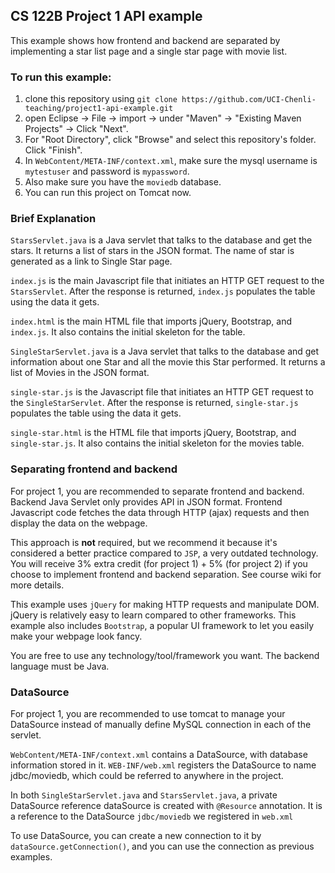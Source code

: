 ## CS 122B Project 1 API example

This example shows how frontend and backend are separated by implementing a star list page and a single star page with movie list.

### To run this example: 
1. clone this repository using `git clone https://github.com/UCI-Chenli-teaching/project1-api-example.git`
2. open Eclipse -> File -> import -> under "Maven" -> "Existing Maven Projects" -> Click "Next".
3. For "Root Directory", click "Browse" and select this repository's folder. Click "Finish".
4. In `WebContent/META-INF/context.xml`, make sure the mysql username is `mytestuser` and password is `mypassword`.
5. Also make sure you have the `moviedb` database.
6. You can run this project on Tomcat now.

### Brief Explanation
`StarsServlet.java` is a Java servlet that talks to the database and get the stars. It returns a list of stars in the JSON format. 
The name of star is generated as a link to Single Star page.

`index.js` is the main Javascript file that initiates an HTTP GET request to the `StarsServlet`. After the response is returned, `index.js` populates the table using the data it gets.

`index.html` is the main HTML file that imports jQuery, Bootstrap, and `index.js`. It also contains the initial skeleton for the table.

`SingleStarServlet.java` is a Java servlet that talks to the database and get information about one Star and all the movie this Star performed. It returns a list of Movies in the JSON format. 

`single-star.js` is the Javascript file that initiates an HTTP GET request to the `SingleStarServlet`. After the response is returned, `single-star.js` populates the table using the data it gets.

`single-star.html` is the HTML file that imports jQuery, Bootstrap, and `single-star.js`. It also contains the initial skeleton for the movies table.

### Separating frontend and backend
For project 1, you are recommended to separate frontend and backend. Backend Java Servlet only provides API in JSON format. Frontend Javascript code fetches the data through HTTP (ajax) requests and then display the data on the webpage. 

This approach is **not** required, but we recommend it because it's considered a better practice compared to `JSP`, a very outdated technology. You will receive 3% extra credit (for project 1) + 5% (for project 2) if you choose to implement frontend and backend separation. See course wiki for more details.

This example uses `jQuery` for making HTTP requests and manipulate DOM. jQuery is relatively easy to learn compared to other frameworks. This example also includes `Bootstrap`, a popular UI framework to let you easily make your webpage look fancy. 

You are free to use any technology/tool/framework you want. The backend language must be Java.


### DataSource
For project 1, you are recommended to use tomcat to manage your DataSource instead of manually define MySQL connection in each of the servlet.

`WebContent/META-INF/context.xml` contains a DataSource, with database information stored in it.
`WEB-INF/web.xml` registers the DataSource to name jdbc/moviedb, which could be referred to anywhere in the project.

In both `SingleStarServlet.java` and `StarsServlet.java`, a private DataSource reference dataSource is created with `@Resource` annotation. It is a reference to the DataSource `jdbc/moviedb` we registered in `web.xml`

To use DataSource, you can create a new connection to it by `dataSource.getConnection()`, and you can use the connection as previous examples.
